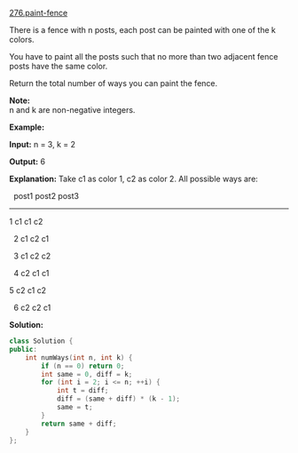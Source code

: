 [276.paint-fence](https://leetcode.com/problems/paint-fence/)  

There is a fence with n posts, each post can be painted with one of the k colors.

You have to paint all the posts such that no more than two adjacent fence posts have the same color.

Return the total number of ways you can paint the fence.

**Note:**  
n and k are non-negative integers.

**Example:**

  
**Input:** n = 3, k = 2
  
**Output:** 6
  
**Explanation:** Take c1 as color 1, c2 as color 2. All possible ways are:
  

  
            post1  post2  post3      
  
 -----      -----  -----  -----       
  
   1         c1     c1     c2 
  
   2         c1     c2     c1 
  
   3         c1     c2     c2 
  
   4         c2     c1     c1  
  
   5         c2     c1     c2
  
   6         c2     c2     c1  



**Solution:**  

```cpp
class Solution {
public:
    int numWays(int n, int k) {
        if (n == 0) return 0;
        int same = 0, diff = k;
        for (int i = 2; i <= n; ++i) {
            int t = diff;
            diff = (same + diff) * (k - 1);
            same = t;
        }
        return same + diff;
    }
};
```
      